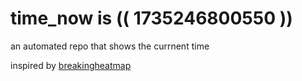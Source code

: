 # time_now is (( 1735246800550 ))

an automated repo that shows the currnent time

inspired by [breakingheatmap](https://github.com/breakingheatmap/breakingheatmap)